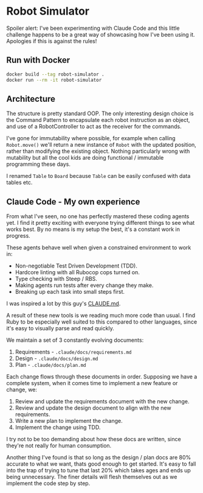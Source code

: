 # Robot Simulator

Spoiler alert: I've been experimenting with Claude Code and this little challenge happens to be a great way of showcasing how I've been using it. Apologies if this is against the rules!

## Run with Docker

```bash
docker build --tag robot-simulator .
docker run --rm -it robot-simulator
```

## Architecture

The structure is pretty standard OOP. The only interesting design choice is the Command Pattern to encapsulate each robot instruction as an object, and use of a RobotController to act as the receiver for the commands.

I've gone for immutability where possible, for example when calling `Robot.move()` we'll return a new instance of `Robot` with the updated position, rather than modifying the existing object. Nothing particularly wrong with mutability but all the cool kids are doing functional / immutable programming these days.

I renamed `Table` to `Board` because `Table` can be easily confused with data tables etc.

## Claude Code - My own experience

From what I've seen, no one has perfectly mastered these coding agents yet. I find it pretty exciting with everyone trying different things to see what works best. By no means is my setup the best, it's a constant work in progress.

These agents behave well when given a constrained environment to work in:

- Non-negotiable Test Driven Development (TDD).
- Hardcore linting with all Rubocop cops turned on.
- Type checking with Steep / RBS.
- Making agents run tests after every change they make.
- Breaking up each task into small steps first.

I was inspired a lot by this guy's [CLAUDE.md](https://github.com/citypaul/.dotfiles/blob/main/claude/.claude/CLAUDE.md).

A result of these new tools is we reading much more code than usual. I find Ruby to be especially well suited to this compared to other languages, since it's easy to visually parse and read quickly.

We maintain a set of 3 constantly evolving documents:

1. Requirements - `.claude/docs/requirements.md`
2. Design - `.claude/docs/design.md`
3. Plan - `.claude/docs/plan.md`

Each change flows through these documents in order. Supposing we have a complete system, when it comes time to implement a new feature or change, we:

1. Review and update the requirements document with the new change.
2. Review and update the design document to align with the new requirements.
3. Write a new plan to implement the change.
4. Implement the change using TDD.

I try not to be too demanding about how these docs are written, since they're not really for human consumption.

Another thing I've found is that so long as the design / plan docs are 80% accurate to what we want, thats good enough to get started. It's easy to fall into the trap of trying to tune that last 20% which takes ages and ends up being unnecessary. The finer details will flesh themselves out as we implement the code step by step.
